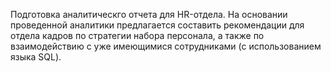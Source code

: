 Подготовка аналитическго отчета для HR-отдела. На основании проведенной аналитики предлагается 
составить рекомендации для отдела кадров по стратегии набора персонала, а также по взаимодействию 
с уже имеющимися сотрудниками (с использованием языка SQL).
